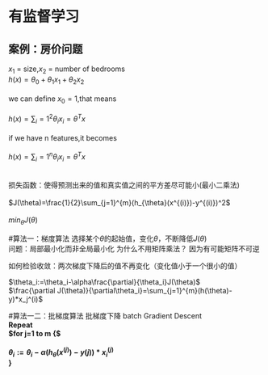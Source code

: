 
有监督学习
======
案例：房价问题
-------


$x_1$ = size,$x_2$ = number of bedrooms<br> 
$h(x) = \theta_0 +\theta_1x_1+\theta_2x_2$<br>  
we can define $x_0=1$,that means<br>  
$h(x)=\sum_i=1^2{\theta_ix_i}=\theta^Tx$<br>  
if we have n features,it becomes<br>  
$h(x)=\sum_i=1^n{\theta_ix_i}=\theta^Tx$<br>  
<br>
损失函数：使得预测出来的值和真实值之间的平方差尽可能小(最小二乘法)<br>  
$J(\theta)=\frac{1}{2}\sum_{j=1}^{m}(h_{\theta}(x^{(i)})-y^{(i)})^2$<br>  
${min}_{\theta}J(\theta)$   

#算法一：梯度算法 
选择某个$\theta$的起始值，变化$\theta$，不断降低$J(\theta)$   
问题：局部最小化而非全局最小化
为什么不用矩阵乘法？ 
因为有可能矩阵不可逆  

如何检验收敛：两次梯度下降后的值不再变化（变化值小于一个很小的值）
<br>  

$\theta_i:=\theta_i-\alpha\frac{\partial}{\theta_i}J(\theta)$<br>
$\frac{\partial J(\theta)}{\partial\theta_i}=\sum_{j=1}^{m}(h(\theta)-y)*x_j^(i)$

#算法一二：批梯度算法
批梯度下降 batch Gradient Descent<b>     
Repeat<b>   
$for j=1 to m {$<br>  
    $\theta_i:=\theta_i-\alpha(h_\theta(x^{(j)})-y{(j)})*x_i^{(j)}$<b>  
    }



  


